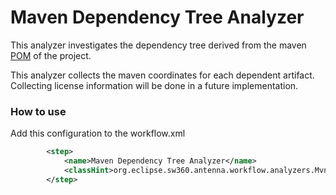 # Maven Dependency Tree Analyzer

This analyzer investigates the dependency tree derived from the maven [POM](https://maven.apache.org/pom.html) of the project.

This analyzer collects the maven coordinates for each dependent artifact. Collecting license information will be done in a future implementation.

### How to use

Add this configuration to the workflow.xml

```xml
        <step>
            <name>Maven Dependency Tree Analyzer</name>
            <classHint>org.eclipse.sw360.antenna.workflow.analyzers.MvnDependencyTreeAnalyzer</classHint>
        </step>
```